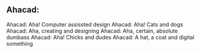 

## Ahacad: 

Ahacad: Aha! Computer assissted design
Ahacad: Aha! Cats and dogs
Ahacad: Aha, creating and designing
Ahacad: Aha, certain, absolute dumbass
Ahacad: Aha! Chicks and dudes
Ahacad: A hat, a coat and digital something
